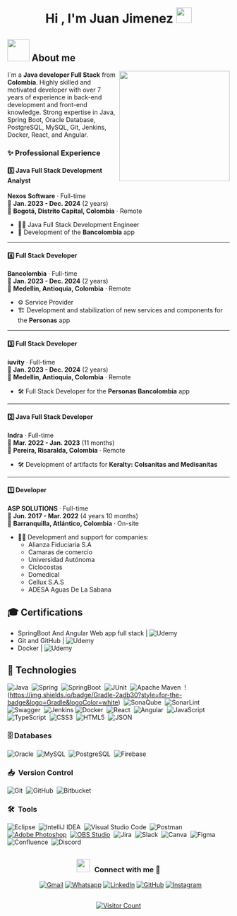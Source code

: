 <h1 align="center"><b>Hi , I'm Juan Jimenez </b><img src="https://media.giphy.com/media/hvRJCLFzcasrR4ia7z/giphy.gif" width="35"></h1>

## <picture><img src = "https://github.com/7oSkaaa/7oSkaaa/blob/main/Images/about_me.gif?raw=true" width = 50px></picture> About me

<picture> <img align="right" src="https://github.com/7oSkaaa/7oSkaaa/blob/main/Images/Right_Side.gif?raw=true" width = 250px></picture>
I´m a **Java developer Full Stack** from **Colombia**. Highly skilled and motivated developer with over 7 years of experience in back-end development and front-end knowledge. Strong expertise in Java, Spring Boot, Oracle Database, PostgreSQL, MySQL, Git, Jenkins, Docker, React, and Angular.

### ✨ **Professional Experience**

#### 5️⃣ **Java Full Stack Development Analyst**
**Nexos Software** · Full-time  
📅 **Jan. 2023 - Dec. 2024** (2 years)  
📍 **Bogotá, Distrito Capital, Colombia** · Remote  

- 🧑‍💻 Java Full Stack Development Engineer
- 📲 Development of the **Bancolombia** app

---

#### 4️⃣ **Full Stack Developer**
**Bancolombia** · Full-time  
📅 **Jan. 2023 - Dec. 2024** (2 years)  
📍 **Medellín, Antioquia, Colombia** · Remote  

- ⚙️ Service Provider
- 🏗️ Development and stabilization of new services and components for the **Personas** app

---

#### 3️⃣ **Full Stack Developer**
**iuvity** · Full-time  
📅 **Jan. 2023 - Dec. 2024** (2 years)  
📍 **Medellín, Antioquia, Colombia** · Remote  

- 🛠️ Full Stack Developer for the **Personas Bancolombia** app

---

#### 2️⃣ **Java Full Stack Developer**
**Indra** · Full-time  
📅 **Mar. 2022 - Jan. 2023** (11 months)  
📍 **Pereira, Risaralda, Colombia** · Remote  

- 🛠️ Development of artifacts for **Keralty: Colsanitas and Medisanitas**

---

#### 1️⃣ **Developer**
**ASP SOLUTIONS** · Full-time  
📅 **Jun. 2017 - Mar. 2022** (4 years 10 months)  
📍 **Barranquilla, Atlántico, Colombia** · On-site  

- 👨‍💻 Development and support for companies:
  - Alianza Fiduciaria S.A
  - Camaras de comercio
  - Universidad Autónoma
  - Ciclocostas
  - Domedical
  - Cellux S.A.S
  - ADESA Aguas De La Sabana

## 	🎓 Certifications
- SpringBoot And Angular Web app full stack | ![Udemy](https://img.shields.io/badge/Udemy-8c37db?style=for-the-badge&logo=Udemy&logoColor=white)&nbsp;
- Git and GitHub | ![Udemy](https://img.shields.io/badge/Udemy-8c37db?style=for-the-badge&logo=Udemy&logoColor=white)&nbsp;
- Docker | ![Udemy](https://img.shields.io/badge/Udemy-8c37db?style=for-the-badge&logo=Udemy&logoColor=white)&nbsp;

## :rocket: Technologies
![Java](https://img.shields.io/badge/java-%23ED8B00.svg?style=for-the-badge&logo=java&logoColor=white)&nbsp;
![Spring](https://img.shields.io/badge/spring-%236DB33F.svg?style=for-the-badge&logo=spring&logoColor=white)&nbsp;
![SpringBoot](https://img.shields.io/badge/spring%20boot-6DB33F.svg?style=for-the-badge&logo=springboot&logoColor=white)&nbsp;
![JUnit](https://img.shields.io/badge/junit-25A162.svg?style=for-the-badge&logo=junit5&logoColor=white)&nbsp;
![Apache Maven](https://img.shields.io/badge/Apache%20Maven-C71A36?style=for-the-badge&logo=Apache%20Maven&logoColor=white)&nbsp;
! (https://img.shields.io/badge/Gradle-2adb30?style=for-the-badge&logo=Gradle&logoColor=white)&nbsp;
![SonaQube](https://img.shields.io/badge/SonarQube-CB2029?style=for-the-badge&logo=SonarQube&logoColor=white)&nbsp;
![SonarLint](https://img.shields.io/badge/SonarLint-CB2029?style=for-the-badge&logo=SONARLINT&logoColor=white)&nbsp;
![Swagger](https://img.shields.io/badge/-Swagger-%23Clojure?style=for-the-badge&logo=swagger&logoColor=white)&nbsp;
![Jenkins](https://img.shields.io/badge/jenkins-%232C5263.svg?style=for-the-badge&logo=jenkins&logoColor=white)
![Docker](https://img.shields.io/badge/Docker-2CA5E0?style=for-the-badge&logo=docker&logoColor=white)&nbsp;
![React](https://img.shields.io/badge/react-%2320232a.svg?style=for-the-badge&logo=react&logoColor=%2361DAFB)&nbsp;
![Angular](https://img.shields.io/badge/angular%20-%23DD0031.svg?&style=for-the-badge&logo=angular&logoColor=white&labelColor=101010)&nbsp;
![JavaScript](https://img.shields.io/badge/javascript-%23323330.svg?style=for-the-badge&logo=javascript&logoColor=%23F7DF1E)&nbsp;
![TypeScript](https://img.shields.io/badge/TypeScript-blue?style=for-the-badge&logo=TypeScript&logoColor=white)&nbsp;
![CSS3](https://img.shields.io/badge/CSS%20-%231572B6.svg?style=for-the-badge&logo=css3&logoColor=white)&nbsp;
![HTML5](https://img.shields.io/badge/html5-%23E34F26.svg?style=for-the-badge&logo=html5&logoColor=white)&nbsp;
![JSON](https://img.shields.io/badge/json-5E5C5C?style=for-the-badge&logo=json&logoColor=white)&nbsp;



### 🗄️ Databases
![Oracle](https://img.shields.io/badge/Oracle-C71A36?style=for-the-badge&logoColor=white)&nbsp;
![MySQL](https://img.shields.io/badge/MySQL-00000F?style=for-the-badge&logo=mysql&logoColor=white)&nbsp;
![PostgreSQL](https://img.shields.io/badge/-PostgresSQL-blue?style=for-the-badge&logo=PostgreSQL&logoColor=white)&nbsp;
![Firebase](https://img.shields.io/badge/firebase-ffca28?style=for-the-badge&logo=firebase&logoColor=black)&nbsp;


### 📥 &nbsp;Version Control
![Git](https://img.shields.io/badge/git-%23F05033.svg?style=for-the-badge&logo=git&logoColor=white)&nbsp;
![GitHub](https://img.shields.io/badge/github-%23121011.svg?style=for-the-badge&logo=github&logoColor=white)&nbsp;
![Bitbucket](https://img.shields.io/badge/bitbucket-%230047B3.svg?style=for-the-badge&logo=bitbucket&logoColor=white)&nbsp;


### 🛠️ &nbsp;Tools 
![Eclipse](https://img.shields.io/badge/Eclipse-FE7A16.svg?style=for-the-badge&logo=Eclipse&logoColor=white)&nbsp;
![IntelliJ IDEA](https://img.shields.io/badge/IntelliJ%20IDEA-f000a8?style=for-the-badge&logo=intellijidea&logoColor=white)&nbsp;
![Visual Studio Code](https://img.shields.io/badge/Visual%20Studio%20Code-0078d7.svg?style=for-the-badge&logo=visual-studio-code&logoColor=white)&nbsp;
![Postman](https://img.shields.io/badge/Postman-FF6C37?style=for-the-badge&logo=postman&logoColor=white)&nbsp;
[![Adobe Photoshop](https://img.shields.io/badge/adobe%20photoshop%20-%2331A8FF.svg?&style=for-the-badge&logo=adobe%20photoshop&logoColor=white&labelColor=101010)](#)&nbsp;
[![OBS Studio](https://img.shields.io/badge/obs%20studio%20-%2331A8FF.svg?&style=for-the-badge&logo=obs%20studio&logoColor=white&labelColor=101010)](#)&nbsp;
![Jira](https://img.shields.io/badge/jira-%230A0FFF.svg?style=for-the-badge&logo=jira&logoColor=white)&nbsp;
![Slack](https://img.shields.io/badge/Slack-4A154B?style=for-the-badge&logo=slack&logoColor=white)&nbsp;
![Canva](https://img.shields.io/badge/Canva-%2300C4CC.svg?style=for-the-badge&logo=Canva&logoColor=white)&nbsp;
![Figma](https://img.shields.io/badge/figma-%23F24E1E.svg?style=for-the-badge&logo=figma&logoColor=white)&nbsp;
![Confluence](https://img.shields.io/badge/confluence-%23172BF4.svg?style=for-the-badge&logo=confluence&logoColor=white)&nbsp;
![Discord](https://img.shields.io/badge/Discord-4A154B?style=for-the-badge&logo=Discord&logoColor=white)&nbsp;

## <h3 align="center" > <img src="https://media.giphy.com/media/iY8CRBdQXODJSCERIr/giphy.gif" width="30" height="30" style="margin-right: 10px;">Connect with me 🤝 </h3>

<p align="center">
<div align="center" class="icons-social" style="margin-left: 10px;">
	<a href="mailto:juanjiimenez8@gmail.com"><img img src="https://img.shields.io/badge/gmail-%23EA4335.svg?style=plastic&logo=gmail&logoColor=white" target="_blank" alt="Gmail"/></a>
	<a href="https://wa.me/573004938018"><img src="https://img.shields.io/badge/whatsapp-%2325D366.svg?style=plastic&logo=whatsapp&logoColor=white" target="_blank" alt="Whatsapp"/></a>
	<a href="https://www.linkedin.com/in/ijuanjimenez19/"><img src="https://img.shields.io/badge/linkedin-%230A66C2.svg?style=plastic&logo=linkedin&logoColor=white" target="_blank" alt="LinkedIn"/></a>
    <a href="https://github.com/juanjimenezy"><img src="https://img.shields.io/badge/github-%23181717.svg?style=plastic&logo=github&logoColor=white" target="_blank" alt="GitHub"/></a>
	<a href="https://www.instagram.com/juanjimenezy19/"><img src="https://img.shields.io/badge/instagram-%23E4405F.svg?style=plastic&logo=instagram&logoColor=white" target="_blank" alt="Instagram"/></a>
</div>
</p>

##
<div align="center" style="margin-top: 20px;">
	<a href="https://hits.seeyoufarm.com" target="_blank">
		<img src="https://hits.seeyoufarm.com/api/count/incr/badge.svg?url=https%3A%2F%2Fgithub.com%2Fjuanjimenezy%2Fhoja_de_vida&count_bg=%2379C83D&title_bg=%23555555&icon=&icon_color=%23E7E7E7&title=visits&edge_flat=false" alt="Visitor Count" />
	</a>
</div>